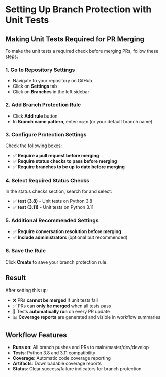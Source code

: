 # Setting Up Branch Protection with Unit Tests

## Making Unit Tests Required for PR Merging

To make the unit tests a required check before merging PRs, follow these steps:

### 1. Go to Repository Settings
- Navigate to your repository on GitHub
- Click on **Settings** tab
- Click on **Branches** in the left sidebar

### 2. Add Branch Protection Rule
- Click **Add rule** button
- In **Branch name pattern**, enter: `main` (or your default branch name)

### 3. Configure Protection Settings
Check the following boxes:
- ✅ **Require a pull request before merging**
- ✅ **Require status checks to pass before merging**
- ✅ **Require branches to be up to date before merging**

### 4. Select Required Status Checks
In the status checks section, search for and select:
- ✅ **test (3.8)** - Unit tests on Python 3.8
- ✅ **test (3.11)** - Unit tests on Python 3.11

### 5. Additional Recommended Settings
- ✅ **Require conversation resolution before merging**
- ✅ **Include administrators** (optional but recommended)

### 6. Save the Rule
Click **Create** to save your branch protection rule.

## Result
After setting this up:
- ❌ PRs **cannot be merged** if unit tests fail
- ✅ PRs can **only be merged** when all tests pass
- 🔄 Tests **automatically run** on every PR update
- 📊 **Coverage reports** are generated and visible in workflow summaries

## Workflow Features
- **Runs on**: All branch pushes and PRs to main/master/dev/develop
- **Tests**: Python 3.8 and 3.11 compatibility
- **Coverage**: Automatic code coverage reporting
- **Artifacts**: Downloadable coverage reports
- **Status**: Clear success/failure indicators for branch protection
